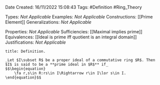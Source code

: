 <div class="topSpace"></div>

Date Created: 16/11/2022 15:08:43
Tags: #Definition #Ring_Theory

Types: _Not Applicable_
Examples: _Not Applicable_
Constructions: [[Prime Element]]
Generalizations: _Not Applicable_

Properties: _Not Applicable_
Sufficiencies: [[Maximal implies prime]]
Equivalences: [[Ideal is prime iff quotient is an integral domain]]
Justifications: _Not Applicable_

``` ad-Definition
title: Definition.

_Let $I\subset R$ be a proper ideal of a commutative ring $R$. Then $I$ is said to be a **prime ideal in $R$** if_
$$\begin{equation}
    \fa r,s\in R:rs\in I\Rightarrow r\in I\lor s\in I.
\end{equation}$$

```
